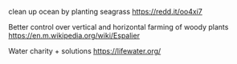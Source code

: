 clean up ocean by planting seagrass 
https://redd.it/oo4xi7

Better control over vertical and horizontal farming of woody plants
https://en.m.wikipedia.org/wiki/Espalier

Water charity + solutions
https://lifewater.org/
